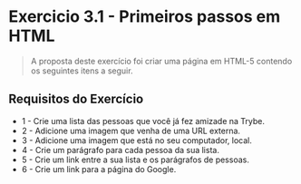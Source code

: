 # Exercicio 3.1 - Primeiros passos em HTML

>A proposta deste exercício foi criar uma página em HTML-5 contendo os seguintes itens a seguir.

## Requisitos do Exercício

- 1 - Crie uma lista das pessoas que você já fez amizade na Trybe.
- 2 - Adicione uma imagem que venha de uma URL externa.
- 3 - Adicione uma imagem que está no seu computador, local.
- 4 - Crie um parágrafo para cada pessoa da sua lista.
- 5 - Crie um link entre a sua lista e os parágrafos de pessoas.
- 6 - Crie um link para a página do Google.